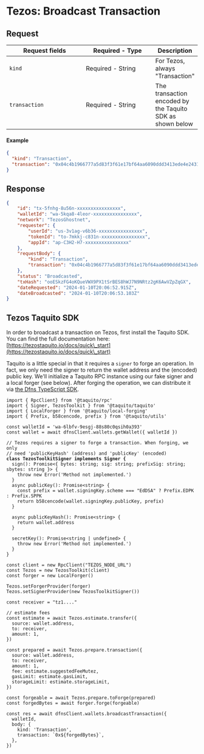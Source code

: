 # Tezos: Broadcast Transaction

## Request <a href="#request-body" id="request-body"></a>

<table data-full-width="true"><thead><tr><th width="195.33333333333331">Request fields</th><th width="177">Required - Type</th><th>Description</th></tr></thead><tbody><tr><td><code>kind</code></td><td>Required - String</td><td>For Tezos, always "Transaction"</td></tr><tr><td><code>transaction</code></td><td>Required - String</td><td>The transaction encoded by the Taquito SDK as shown below</td></tr></tbody></table>

#### Example

```json
{
  "kind": "Transaction",
  "transaction": "0x04c4b1966777a5d83f3f61e17bf64aa6090ddd3413ede4e24316d3334a7836486c0060f4b0700cb1b73bff168a6221c6a033de12953ebc029d82d50a8d02000100008017ed86b1bbb1c6a9399fc47b83fb8a919e013400"
}
```

## Response <a href="#response" id="response"></a>

```json
{
    "id": "tx-5fnhg-8u56n-xxxxxxxxxxxxxxxx",
    "walletId": "wa-5kqa8-4leor-xxxxxxxxxxxxxxxx",
    "network": "TezosGhostnet",
    "requester": {
        "userId": "us-3v1ag-v6b36-xxxxxxxxxxxxxxxx",
        "tokenId": "to-7mkkj-c831n-xxxxxxxxxxxxxxxx",
        "appId": "ap-C3H2-H7-xxxxxxxxxxxxxxxx"
    },
    "requestBody": {
        "kind": "Transaction",
        "transaction": "0x04c4b1966777a5d83f3f61e17bf64aa6090ddd3413ede4e24316d3334a7836486c0060f4b0700cb1b73bff168a6221c6a033de12953ebc029d82d50a8d02000100008017ed86b1bbb1c6a9399fc47b83fb8a919e013400"
    },
    "status": "Broadcasted",
    "txHash": "ooESkzFG4oKQueVWX9PX1tSrBES8hWJ7N9NRtz2gK6AwVZpZqGX",
    "dateRequested": "2024-01-10T20:06:52.915Z",
    "dateBroadcasted": "2024-01-10T20:06:53.103Z"
}
```

## Tezos Taquito SDK

In order to broadcast a transaction on Tezos, first install the Taquito SDK.  You can find the full documentation here: [https://tezostaquito.io/docs/quick\_start](https://tezostaquito.io/docs/quick\_start)

Taquito is a little special in that it requires a `signer` to forge an operation. In fact, we only need the signer to return the wallet address and the (encoded) public key. We'll initialize a Taquito RPC instance using our fake signer and a local forger (see below). After forging the operation, we can distribute it via [the Dfns TypeScript SDK](https://github.com/dfns/dfns-sdk-ts).

<pre class="language-typescript"><code class="lang-typescript">import { RpcClient} from '@taquito/rpc'
import { Signer, TezosToolkit } from '@taquito/taquito'
import { LocalForger } from '@taquito/local-forging'
import { Prefix, b58cencode, prefix } from '@taquito/utils'

const walletId = 'wa-6lbfv-9esgj-88s80c0qsih0a393'
const wallet = await dfnsClient.wallets.getWallet({ walletId })

// Tezos requires a signer to forge a transaction. When forging, we only
// need 'publicKeyHash' (address) and 'publicKey' (encoded)
<strong>class TezosToolkitSigner implements Signer {
</strong>  sign(): Promise&#x3C;{ bytes: string; sig: string; prefixSig: string; sbytes: string }> {
    throw new Error('Method not implemented.')
  }
  async publicKey(): Promise&#x3C;string> {
    const prefix = wallet.signingKey.scheme === "EdDSA" ? Prefix.EDPK : Prefix.SPPK
    return b58cencode(wallet.signingKey.publicKey, prefix)
  }
    
  async publicKeyHash(): Promise&#x3C;string> {
    return wallet.address
  }
    
  secretKey(): Promise&#x3C;string | undefined> {
    throw new Error('Method not implemented.')
  }
}

const client = new RpcClient("TEZOS_NODE_URL") 
const Tezos = new TezosToolkit(client)
const forger = new LocalForger()

Tezos.setForgerProvider(forger)
Tezos.setSignerProvider(new TezosToolkitSigner())

const receiver = "tz1...."

// estimate fees
const estimate = await Tezos.estimate.transfer({
  source: wallet.address,
  to: receiver,
  amount: 1,
})

const prepared = await Tezos.prepare.transaction({
  source: wallet.address,
  to: receiver,
  amount: 1,
  fee: estimate.suggestedFeeMutez,
  gasLimit: estimate.gasLimit,
  storageLimit: estimate.storageLimit,
})

const forgeable = await Tezos.prepare.toForge(prepared)
const forgedBytes = await forger.forge(forgeable)

const res = await dfnsClient.wallets.broadcastTransaction({
  walletId,
  body: {
    kind: 'Transaction',
    transaction: `0x${forgedBytes}`,
  },
})
</code></pre>

